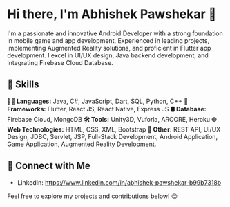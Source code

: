 # Hi there, I'm Abhishek Pawshekar 👋

I'm a passionate and innovative Android Developer with a strong foundation in mobile game and app development. Experienced in leading projects, implementing Augmented Reality solutions, and proficient in Flutter app development. I excel in UI/UX design, Java backend development, and integrating Firebase Cloud Database.

## 🔧 Skills

 **👨‍💻 Languages:** Java, C#, JavaScript, Dart, SQL, Python, C++
 **🚀 Frameworks:** Flutter, React JS, React Native, Express JS
 **🛢️ Database:** Firebase Cloud, MongoDB
 **🛠️ Tools:** Unity3D, Vuforia, ARCORE, Heroku 
 **🌐 Web Technologies:** HTML, CSS, XML, Bootstrap 
 **💼 Other:** REST API, UI/UX Design, JDBC, Servlet, JSP, Full-Stack Development, Android Application, Game Application, Augmented Reality Development.
  
## 🤝 Connect with Me

- LinkedIn: https://www.linkedin.com/in/abhishek-pawshekar-b99b7318b

Feel free to explore my projects and contributions below! 😊
